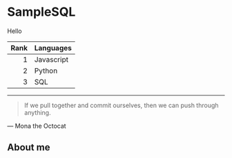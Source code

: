 # SampleSQL
Hello

| Rank | Languages |
|-----:|-----------|
|     1| Javascript|
|     2| Python    |
|     3| SQL       |

---
> If we pull together and commit ourselves, then we can push through anything.

— Mona the Octocat


## About me

<!-- TO DO: add more details about me later -->
